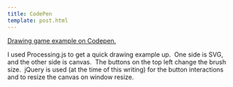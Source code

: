 ```yaml
---
title: CodePen
template: post.html
---
```

[Drawing game example on Codepen.][1]

I used Processing.js to get a quick drawing example up.  One side is SVG, and the other side is canvas.  The buttons on the top left change the brush size.  jQuery is used (at the time of this writing) for the button interactions and to resize the canvas on window resize.

 [1]: http://codepen.io/rewfergu/pen/LErJar/
